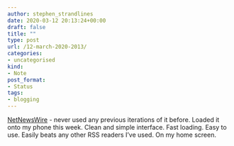 ```yaml
---
author: stephen_strandlines
date: 2020-03-12 20:13:24+00:00
draft: false
title: ""
type: post
url: /12-march-2020-2013/
categories:
- uncategorised
kind:
- Note
post_format:
- Status
tags:
- blogging
---
```


[NetNewsWire](https://ranchero.com/netnewswire/) - never used any previous iterations of it before. Loaded it onto my phone this week. Clean and simple interface. Fast loading. Easy to use. Easily beats any other RSS readers I’ve used. On my home screen.
